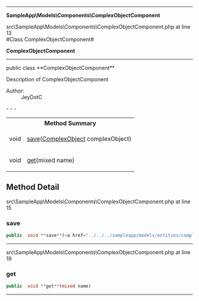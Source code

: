 - - -

**SampleApp\Models\Components\ComplexObjectComponent**
<div class="location">src\SampleApp\Models\Components\ComplexObjectComponent.php at line 13</div>
#Class ComplexObjectComponent#

**ComplexObjectComponent**


- - -

<p class="signature">public  class **ComplexObjectComponent**</p>

<div class="comment" id="overview_description"><p>Description of ComplexObjectComponent</p></div>

<dl>
<dt>Author:</dt>
<dd>JeyDotC</dd>
</dl>
- - -

<table id="summary_method">
<tr><th colspan="2">Method Summary</th></tr>
<tr>
<td class="type"> void</td>
<td class="description"><p class="name"><a href="#save">save</a>(<a href="../../../sampleapp/models/entities/complexobject.html">ComplexObject</a> complexObject)</p></td>
</tr>
<tr>
<td class="type"> void</td>
<td class="description"><p class="name"><a href="#get">get</a>(mixed name)</p></td>
</tr>
</table>

<h2 id="detail_method">Method Detail</h2>
<div class="location">src\SampleApp\Models\Components\ComplexObjectComponent.php at line 15</div>
<h3 id="save()">save</h3>

```php
public  void **save**(<a href="../../../sampleapp/models/entities/complexobject.html">ComplexObject</a> complexObject)
```
<div class="details">
</div>

- - -

<div class="location">src\SampleApp\Models\Components\ComplexObjectComponent.php at line 19</div>
<h3 id="get()">get</h3>

```php
public  void **get**(mixed name)
```
<div class="details">
</div>

- - -

